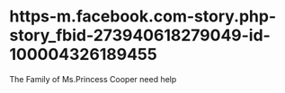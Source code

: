 # https-m.facebook.com-story.php-story_fbid-273940618279049-id-100004326189455
The Family of Ms.Princess Cooper need help 
